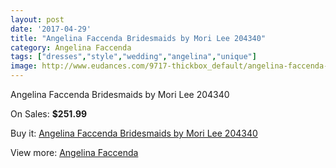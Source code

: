 ```yaml
---
layout: post
date: '2017-04-29'
title: "Angelina Faccenda Bridesmaids by Mori Lee 204340"
category: Angelina Faccenda
tags: ["dresses","style","wedding","angelina","unique"]
image: http://www.eudances.com/9717-thickbox_default/angelina-faccenda-bridesmaids-by-mori-lee-204340.jpg
---
```

Angelina Faccenda Bridesmaids by Mori Lee 204340

On Sales: **$251.99**
<a href="https://www.eudances.com/en/angelina-faccenda/3198-angelina-faccenda-bridesmaids-by-mori-lee-204340.html"><amp-img layout="responsive" width="600" height="600" src="//www.eudances.com/9717-thickbox_default/angelina-faccenda-bridesmaids-by-mori-lee-204340.jpg" alt="Angelina Faccenda Bridesmaids by Mori Lee 204340 0" /></a>
<a href="https://www.eudances.com/en/angelina-faccenda/3198-angelina-faccenda-bridesmaids-by-mori-lee-204340.html"><amp-img layout="responsive" width="600" height="600" src="//www.eudances.com/9722-thickbox_default/angelina-faccenda-bridesmaids-by-mori-lee-204340.jpg" alt="Angelina Faccenda Bridesmaids by Mori Lee 204340 1" /></a>
<a href="https://www.eudances.com/en/angelina-faccenda/3198-angelina-faccenda-bridesmaids-by-mori-lee-204340.html"><amp-img layout="responsive" width="600" height="600" src="//www.eudances.com/9721-thickbox_default/angelina-faccenda-bridesmaids-by-mori-lee-204340.jpg" alt="Angelina Faccenda Bridesmaids by Mori Lee 204340 2" /></a>
<a href="https://www.eudances.com/en/angelina-faccenda/3198-angelina-faccenda-bridesmaids-by-mori-lee-204340.html"><amp-img layout="responsive" width="600" height="600" src="//www.eudances.com/9720-thickbox_default/angelina-faccenda-bridesmaids-by-mori-lee-204340.jpg" alt="Angelina Faccenda Bridesmaids by Mori Lee 204340 3" /></a>
<a href="https://www.eudances.com/en/angelina-faccenda/3198-angelina-faccenda-bridesmaids-by-mori-lee-204340.html"><amp-img layout="responsive" width="600" height="600" src="//www.eudances.com/9719-thickbox_default/angelina-faccenda-bridesmaids-by-mori-lee-204340.jpg" alt="Angelina Faccenda Bridesmaids by Mori Lee 204340 4" /></a>
<a href="https://www.eudances.com/en/angelina-faccenda/3198-angelina-faccenda-bridesmaids-by-mori-lee-204340.html"><amp-img layout="responsive" width="600" height="600" src="//www.eudances.com/9718-thickbox_default/angelina-faccenda-bridesmaids-by-mori-lee-204340.jpg" alt="Angelina Faccenda Bridesmaids by Mori Lee 204340 5" /></a>

Buy it: [Angelina Faccenda Bridesmaids by Mori Lee 204340](https://www.eudances.com/en/angelina-faccenda/3198-angelina-faccenda-bridesmaids-by-mori-lee-204340.html "Angelina Faccenda Bridesmaids by Mori Lee 204340")

View more: [Angelina Faccenda](https://www.eudances.com/en/55-angelina-faccenda "Angelina Faccenda")